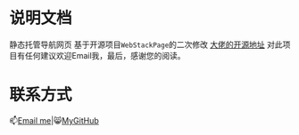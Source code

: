 # 说明文档
静态托管导航网页
基于开源项目`WebStackPage`的二次修改
[大佬的开源地址](https://github.com/WebStackPage/WebStackPage.github.io/)
对此项目有任何建议欢迎Email我，最后，感谢您的阅读。
# 联系方式
📫[Email me](mailto:sakurafeiyu666@163.com)|😸[MyGitHub](https://github.com/a1046700338)
